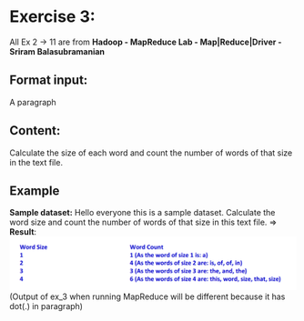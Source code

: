 # Exercise 3: 
All Ex 2 -> 11 are from 
**Hadoop - MapReduce Lab - Map|Reduce|Driver - Sriram Balasubramanian**
## Format input: 
A paragraph
## Content: 
Calculate the size of each word and count the number of words of that size in the text file.
## Example  
**Sample dataset:** 
Hello everyone this is a sample dataset. Calculate the word size and count the number of words of that size in
this text file.
=> **Result**:        
![Paraphrase Ex 3](/images/Paraphrase_Ex_3.png)
(Output of ex_3 when running MapReduce will be different because it has dot(.) in paragraph)